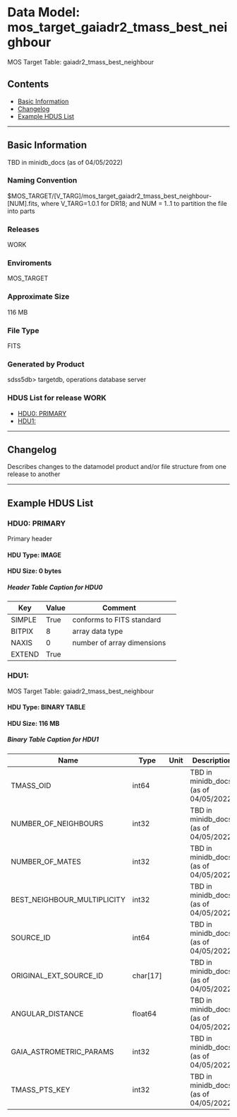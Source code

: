 # Data Model: mos_target_gaiadr2_tmass_best_neighbour


MOS Target Table: gaiadr2_tmass_best_neighbour


## Contents
- [Basic Information](#basic-information)
- [Changelog](#changelog)
- [Example HDUS List](#example-hdus-list)

---

## Basic Information
TBD in minidb_docs (as of 04/05/2022)

### Naming Convention
$MOS_TARGET/[V_TARG]/mos_target_gaiadr2_tmass_best_neighbour-[NUM].fits, where V_TARG=1.0.1 for DR18; and NUM = 1..1 to partition the file into parts

### Releases
WORK

### Enviroments
MOS_TARGET

### Approximate Size
116 MB

### File Type
FITS

### Generated by Product
sdss5db> targetdb, operations database server

### HDUS List for release WORK
  - [HDU0: PRIMARY](#hdu0-primary)
  - [HDU1: ](#hdu1-)

---

## Changelog
Describes changes to the datamodel product and/or file structure from one release to another

---
## Example HDUS List

### HDU0: PRIMARY
Primary header

#### HDU Type: IMAGE
#### HDU Size:  0 bytes

##### Header Table Caption for HDU0
Key | Value | Comment | |
| --- | --- | --- | --- |
| SIMPLE | True | conforms to FITS standard |
| BITPIX | 8 | array data type |
| NAXIS | 0 | number of array dimensions |
| EXTEND | True |  |



### HDU1: 
MOS Target Table: gaiadr2_tmass_best_neighbour

#### HDU Type: BINARY TABLE
#### HDU Size:  116 MB

##### Binary Table Caption for HDU1
Name | Type | Unit | Description |
| --- | --- | --- | --- |
 | TMASS_OID | int64 |  | TBD in minidb_docs (as of 04/05/2022) |
 | NUMBER_OF_NEIGHBOURS | int32 |  | TBD in minidb_docs (as of 04/05/2022) |
 | NUMBER_OF_MATES | int32 |  | TBD in minidb_docs (as of 04/05/2022) |
 | BEST_NEIGHBOUR_MULTIPLICITY | int32 |  | TBD in minidb_docs (as of 04/05/2022) |
 | SOURCE_ID | int64 |  | TBD in minidb_docs (as of 04/05/2022) |
 | ORIGINAL_EXT_SOURCE_ID | char[17] |  | TBD in minidb_docs (as of 04/05/2022) |
 | ANGULAR_DISTANCE | float64 |  | TBD in minidb_docs (as of 04/05/2022) |
 | GAIA_ASTROMETRIC_PARAMS | int32 |  | TBD in minidb_docs (as of 04/05/2022) |
 | TMASS_PTS_KEY | int32 |  | TBD in minidb_docs (as of 04/05/2022) |


